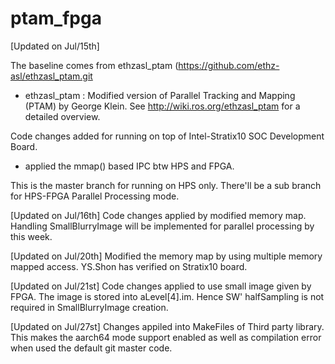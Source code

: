 ptam_fpga
============

[Updated on Jul/15th]

The baseline comes from ethzasl_ptam (https://github.com/ethz-asl/ethzasl_ptam.git

- ethzasl_ptam : Modified version of Parallel Tracking and Mapping (PTAM) by George Klein. See http://wiki.ros.org/ethzasl_ptam for a detailed overview.

Code changes added for running on top of Intel-Stratix10 SOC Development Board.
- applied the mmap() based IPC btw HPS and FPGA.

This is the master branch for running on HPS only.
There'll be a sub branch for HPS-FPGA Parallel Processing mode.

[Updated on Jul/16th]
Code changes applied by modified memory map. 
Handling SmallBlurryImage will be implemented for parallel processing by this week.

[Updated on Jul/20th]
Modified the memory map by using multiple memory mapped access.
YS.Shon has verified on Stratix10 board.

[Updated on Jul/21st]
Code changes applied to use small image given by FPGA.
The image is stored into aLevel[4].im. Hence SW' halfSampling is not required in SmallBlurryImage creation.

[Updated on Jul/27st]
Changes appiled into MakeFiles of Third party library. This makes the aarch64 mode support enabled as well as compilation error when used the default git master code.
